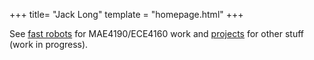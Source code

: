 +++
title= "Jack Long"
template = "homepage.html"
+++

See [fast robots](./fast-robots) for MAE4190/ECE4160 work and [projects](./tags/projects/) for other stuff (work in progress).